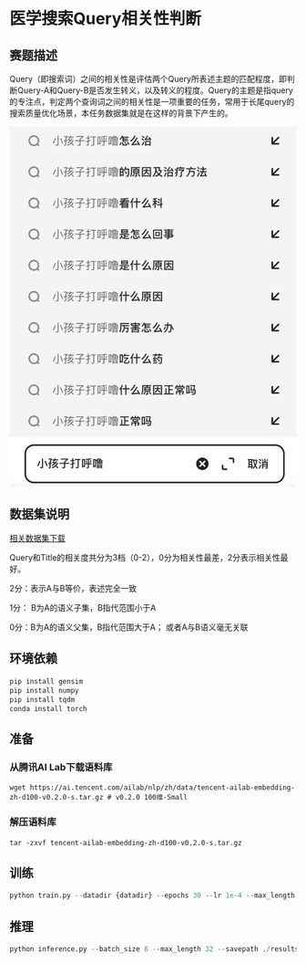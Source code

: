 # 医学搜索Query相关性判断

## 赛题描述
Query（即搜索词）之间的相关性是评估两个Query所表述主题的匹配程度，即判断Query-A和Query-B是否发生转义，以及转义的程度。Query的主题是指query的专注点，判定两个查询词之间的相关性是一项重要的任务，常用于长尾query的搜索质量优化场景，本任务数据集就是在这样的背景下产生的。
<div align=center>

![examples](./pic/1.png)
</div>

## 数据集说明

[相关数据集下载](https://tianchi.aliyun.com/competition/entrance/532001/information)

Query和Title的相关度共分为3档（0-2），0分为相关性最差，2分表示相关性最好。

2分：表示A与B等价，表述完全一致

1分： B为A的语义子集，B指代范围小于A

0分：B为A的语义父集，B指代范围大于A； 或者A与B语义毫无关联

## 环境依赖

```shell
pip install gensim
pip install numpy
pip install tqdm
conda install torch
```

## 准备
### 从腾讯AI Lab下载语料库
```shell
wget https://ai.tencent.com/ailab/nlp/zh/data/tencent-ailab-embedding-zh-d100-v0.2.0-s.tar.gz # v0.2.0 100维-Small
```
### 解压语料库
```shell
tar -zxvf tencent-ailab-embedding-zh-d100-v0.2.0-s.tar.gz
```

## 训练
```python
python train.py --datadir {datadir} --epochs 30 --lr 1e-4 --max_length 32 --batch_size 8 --savepath ./results --gpu 0 --w2v_path {w2v_path}
```

## 推理
```python
python inference.py --batch_size 8 --max_length 32 --savepath ./results --datadir {datadir} --model_path {model_path} --gpu 0 --w2v_path {w2v_path}
```



